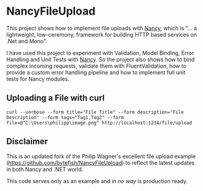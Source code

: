 # NancyFileUpload #

This project shows how to implement file uploads with [Nancy], which is "... a lightweight, low-ceremony, framework for building HTTP based services on .Net and Mono".

I have used this project to experiment with Validation, Model Binding, Error Handling and Unit Tests with [Nancy]. So the project also shows how to bind complex 
incoming requests, validate them with FluentValidation, how to provide a custom error handling pipeline and how to implement full unit tests for Nancy modules.

## Uploading a File with curl ##

```
curl --verbose --form title="File Title" --form description="File Description" --form tags="Tag1,Tag2" --form file=@"C:\Users\philipp\image.png" http://localhost:1234/file/upload
```

[Nancy]: https://github.com/NancyFx/Nancy

## Disclaimer ##
This is an updated fork of the Philip Wagner's excellent file upload example (https://github.com/bytefish/NancyFileUpload) to reflect the latest updates in both Nancy and .NET world.

This code serves only as an example and in *no way* is production ready.
